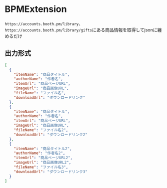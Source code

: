 # BPMExtension

`https://accounts.booth.pm/library`、`https://accounts.booth.pm/library/gifts`にある商品情報を取得してjsonに纏めるだけ

## 出力形式
```json
[
  {
    "itemName": "商品タイトル",
    "authorName": "作者名",
    "itemUrl": "商品ページURL",
    "imageUrl": "商品画像URL",
    "fileName": "ファイル名",
    "downloadUrl": "ダウンロードリンク"
  },
  {
    "itemName": "商品タイトル",
    "authorName": "作者名",
    "itemUrl": "商品ページURL", 
    "imageUrl": "商品画像URL",
    "fileName": "ファイル名2",
    "downloadUrl": "ダウンロードリンク2"
  },
  {
    "itemName": "商品タイトル2",
    "authorName": "作者名2",
    "itemUrl": "商品ページURL2",
    "imageUrl": "商品画像URL2",
    "fileName": "ファイル名3",
    "downloadUrl": "ダウンロードリンク3"
  }
]
```
